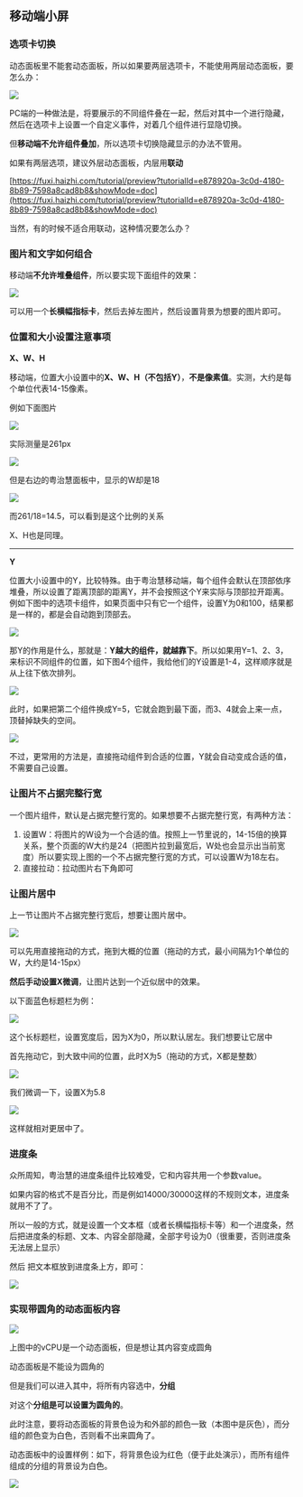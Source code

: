## 移动端小屏

### 选项卡切换

动态面板里不能套动态面板，所以如果要两层选项卡，不能使用两层动态面板，要怎么办：

![](assets/1693961704966-b96d8395-cac4-446c-aae4-c303e6c393d6.png)

PC端的一种做法是，将要展示的不同组件叠在一起，然后对其中一个进行隐藏，然后在选项卡上设置一个自定义事件，对着几个组件进行显隐切换。

但**移动端不允许组件叠加**，所以选项卡切换隐藏显示的办法不管用。

如果有两层选项，建议外层动态面板，内层用**联动**

[https://fuxi.haizhi.com/tutorial/preview?tutorialId=e878920a-3c0d-4180-8b89-7598a8cad8b8&showMode=doc](https://fuxi.haizhi.com/tutorial/preview?tutorialId=e878920a-3c0d-4180-8b89-7598a8cad8b8&showMode=doc)

当然，有的时候不适合用联动，这种情况要怎么办？

### 图片和文字如何组合

移动端**不允许堆叠组件**，所以要实现下面组件的效果：

![](assets/1693964757174-4bf0b2f7-db9a-4fe3-b589-780cf0a881c7.png)

可以用一个**长横幅指标卡**，然后去掉左图片，然后设置背景为想要的图片即可。

### 位置和大小设置注意事项

**X、W、H**

移动端，位置大小设置中的**X、W、H（不包括Y）**，**不是像素值**。实测，大约是每个单位代表14-15像素。

例如下面图片

![](assets/1693961742761-80031440-0a17-4294-ab1a-159cd9077589.png)

实际测量是261px

![](assets/1693962015708-8891ecf4-145b-4dde-9f90-495a4050cf3b.png)

但是右边的粤治慧面板中，显示的W却是18

![](assets/1693962045554-29515966-3ad3-427b-99f1-f535b007e7bb.png)

而261/18=14.5，可以看到是这个比例的关系

X、H也是同理。

---

**Y**

位置大小设置中的Y，比较特殊。由于粤治慧移动端，每个组件会默认在顶部依序堆叠，所以设置了距离顶部的距离Y，并不会按照这个Y来实际与顶部拉开距离。例如下图中的选项卡组件，如果页面中只有它一个组件，设置Y为0和100，结果都是一样的，都是会自动跑到顶部去。

![](assets/1693962338307-5575ad90-563a-4324-bd8a-c4be0d93d313.png)

那Y的作用是什么，那就是：**Y越大的组件，就越靠下**。所以如果用Y=1、2、3，来标识不同组件的位置，如下图4个组件，我给他们的Y设置是1-4，这样顺序就是从上往下依次排列。

![](assets/1693962492026-5b92f071-f403-41f9-8842-588afb1c202e.png)

此时，如果把第二个组件换成Y=5，它就会跑到最下面，而3、4就会上来一点，顶替掉缺失的空间。

![](assets/1693962618692-27c2a54f-74e8-4213-9be9-327a6edfb459.png)

不过，更常用的方法是，直接拖动组件到合适的位置，Y就会自动变成合适的值，不需要自己设置。

### 让图片不占据完整行宽

一个图片组件，默认是占据完整行宽的。如果想要不占据完整行宽，有两种方法：

1. 设置W：将图片的W设为一个合适的值。按照上一节里说的，14-15倍的换算关系，整个页面的W大约是24（把图片拉到最宽后，W处也会显示出当前宽度）所以要实现上图的一个不占据完整行宽的方式，可以设置W为18左右。
2. 直接拉动：拉动图片右下角即可

### 让图片居中

上一节让图片不占据完整行宽后，想要让图片居中。

![](assets/1693964286271-f42e73d4-e2c6-4060-8c36-63b296c11988.png)

可以先用直接拖动的方式，拖到大概的位置（拖动的方式，最小间隔为1个单位的W，大约是14-15px）

**然后手动设置X微调**，让图片达到一个近似居中的效果。

以下面蓝色标题栏为例：

![](assets/1693965107302-46a886ff-757f-49b2-91b8-85649cc62289.png)

这个长标题栏，设置宽度后，因为X为0，所以默认居左。我们想要让它居中

首先拖动它，到大致中间的位置，此时X为5（拖动的方式，X都是整数）

![](assets/1693965143245-77562277-00bf-4c80-9f62-276713e88cb0.png)

我们微调一下，设置X为5.8

![](assets/1693965208579-9771f809-dcaa-4d6a-a955-49179e0e3cb7.png)

这样就相对更居中了。

### 进度条

众所周知，粤治慧的进度条组件比较难受，它和内容共用一个参数value。

如果内容的格式不是百分比，而是例如14000/30000这样的不规则文本，进度条就用不了了。

所以一般的方式，就是设置一个文本框（或者长横幅指标卡等）和一个进度条，然后把进度条的标题、文本、内容全部隐藏，全部字号设为0（很重要，否则进度条无法居上显示）

然后 把文本框放到进度条上方，即可：

![](assets/1693966906556-59745eaf-27e4-48a7-9a1e-fee24801f6ef.png)

### 实现带圆角的动态面板内容

![](assets/1693981714088-ae1bb745-88d1-4694-a45e-6ca66bc5b6a3.png)

上图中的vCPU是一个动态面板，但是想让其内容变成圆角

动态面板是不能设为圆角的

但是我们可以进入其中，将所有内容选中，**分组**

对这个**分组是可以设置为圆角的**。

此时注意，要将动态面板的背景色设为和外部的颜色一致（本图中是灰色），而分组的颜色变为白色，否则看不出来圆角了。

动态面板中的设置样例：如下，将背景色设为红色（便于此处演示），而所有组件组成的分组的背景设为白色。

![](assets/1693981990217-d6e29bb2-bc2f-47d5-8b6a-012b383922d4.png)